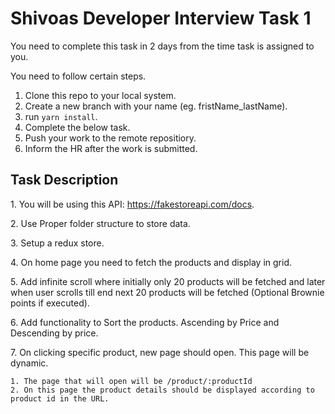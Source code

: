 
# Shivoas Developer Interview Task 1

You need to complete this task in 2 days from the time task is assigned to you.

You need to follow certain steps.

1. Clone this repo to your local system.
2. Create a new branch with your name (eg. fristName_lastName).
3. run `yarn install`.
4. Complete the below task.
5. Push your work to the remote repositiory.
6. Inform the HR after the work is submitted.


## Task Description

1.⁠ ⁠You will be using this API: https://fakestoreapi.com/docs.

2.⁠ ⁠Use Proper folder structure to store data.

3.⁠ ⁠Setup a redux store.

4.⁠ ⁠On home page you need to fetch the products and display in grid.

5.⁠ ⁠Add infinite scroll where initially only 20 products will be fetched and later when user scrolls till end next 20 products will be fetched (Optional Brownie points if executed).

6.⁠ ⁠Add functionality to Sort the products. Ascending by Price and Descending by price.

7.⁠ ⁠On clicking specific product, new page should open. This page will be dynamic.

    1. The page that will open will be /product/:productId
    2. On this page the product details should be displayed according to product id in the URL.
